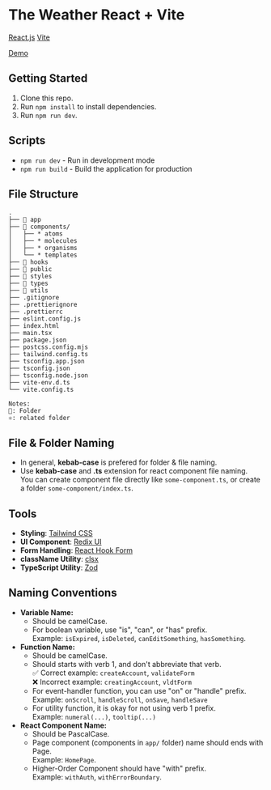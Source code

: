 # The Weather React + Vite

[React.js](https://react.dev/) 
[Vite](https://vitejs.dev/) 

[Demo](https://todo-alpha-list.vercel.app/)

## Getting Started

1. Clone this repo.
2. Run `npm install` to install dependencies.
3. Run `npm run dev`.

## Scripts

- `npm run dev` - Run in development mode
- `npm run build` - Build the application for production

## File Structure

```raw
.
├── 📂 app
├── 📂 components/
│   ├── * atoms
│   ├── * molecules
│   ├── * organisms
│   └── * templates
├── 📂 hooks
├── 📂 public
├── 📂 styles
├── 📂 types
├── 📂 utils
├── .gitignore
├── .prettierignore
├── .prettierrc
├── eslint.config.js
├── index.html
├── main.tsx
├── package.json
├── postcss.config.mjs
├── tailwind.config.ts
├── tsconfig.app.json
├── tsconfig.json
├── tsconfig.node.json
├── vite-env.d.ts
└── vite.config.ts

Notes:
📂: Folder
⚛️: related folder
```

## File & Folder Naming

- In general, **kebab-case** is prefered for folder & file naming.
- Use **kebab-case** and **.ts** extension for react component file naming.  
  You can create component file directly like `some-component.ts`, or create a folder `some-component/index.ts`.

## Tools

- **Styling**: [Tailwind CSS](https://tailwindcss.com/)
- **UI Component**: [Redix UI](https://www.radix-ui.com/primitives/docs/overview/introduction)
- **Form Handling**: [React Hook Form](https://react-hook-form.com/)
- **className Utility**: [clsx](https://www.npmjs.com/package/clsx)
- **TypeScript Utility**: [Zod](https://zod.dev/?id=installation)

## Naming Conventions

- **Variable Name:**
  - Should be camelCase.
  - For boolean variable, use "is", "can", or "has" prefix.  
    Example: `isExpired`, `isDeleted`, `canEditSomething`, `hasSomething`.
- **Function Name:**
  - Should be camelCase.
  - Should starts with verb 1, and don't abbreviate that verb.  
    ✅ Correct example: `createAccount`, `validateForm`  
    ❌ Incorrect example: `creatingAccount`, `vldtForm`
  - For event-handler function, you can use "on" or "handle" prefix.  
    Example: `onScroll`, `handleScroll`, `onSave`, `handleSave`
  - For utility function, it is okay for not using verb 1 prefix.  
    Example: `numeral(...)`, `tooltip(...)`
- **React Component Name:**
  - Should be PascalCase.
  - Page component (components in `app/` folder) name should ends with Page.  
    Example: `HomePage`.
  - Higher-Order Component should have "with" prefix.  
    Example: `withAuth`, `withErrorBoundary`.

